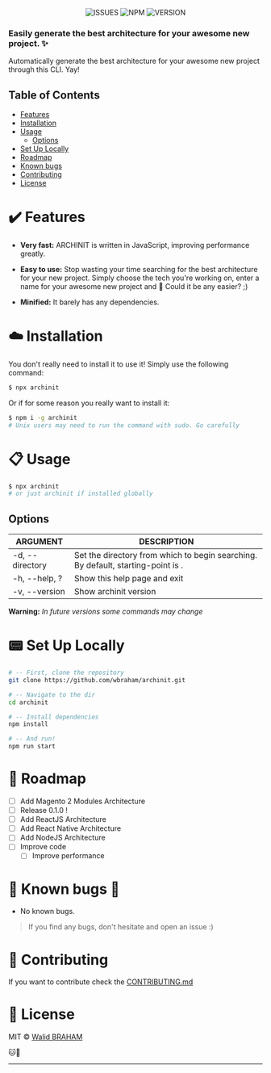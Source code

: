 <p align="center">
<img alt="ISSUES" src="https://img.shields.io/github/issues/wbraham/archinit">
<img alt="NPM" src="https://img.shields.io/github/license/wbraham/archinit">
<img alt="VERSION" src="https://img.shields.io/badge/npm-v6.9.0-blue">
</p>

### Easily generate the best architecture for your awesome new project. :sparkles:

Automatically generate the best architecture for your awesome new project through this CLI. Yay!

## Table of Contents

- [Features](#features)
- [Installation](#installation)
- [Usage](#usage)
  - [Options](#options)
- [Set Up Locally](#setup-locally)
- [Roadmap](#roadmap)
- [Known bugs](#known-bugs)
- [Contributing](#contributing)
- [License](#license)

<a name="features"></a>

# :heavy_check_mark: Features

- **Very fast:** ARCHINIT is written in JavaScript, improving performance greatly.

- **Easy to use:** Stop wasting your time searching for the best architecture for your new project. Simply choose the tech you're working on, enter a name for your awesome new project and :rocket: Could it be any easier? ;)

- **Minified:** It barely has any dependencies.

<a name="installation"></a>

# :cloud: Installation

You don't really need to install it to use it!
Simply use the following command:

```bash
$ npx archinit
```

Or if for some reason you really want to install it:

```bash
$ npm i -g archinit
# Unix users may need to run the command with sudo. Go carefully
```

<a name="usage"></a>

# :clipboard: Usage

```bash
$ npx archinit
# or just archinit if installed globally
```

<a name="options"></a>

## Options

| ARGUMENT               | DESCRIPTION                                                                               |
| ---------------------- | ----------------------------------------------------------------------------------------- |
| -d, --directory        | Set the directory from which to begin searching. By default, starting-point is .          |
| -h, --help, ?          | Show this help page and exit                                                              |
| -v, --version          | Show archinit version                                                                       |

**Warning:** _In future versions some commands may change_

<a name="setup-locally"></a>

# :pager: Set Up Locally

```bash
# -- First, clone the repository
git clone https://github.com/wbraham/archinit.git

# -- Navigate to the dir
cd archinit

# -- Install dependencies
npm install

# -- And run!
npm run start
```

<a name="roadmap"></a>

# :crystal_ball: Roadmap

- [ ] Add Magento 2 Modules Architecture
- [ ] Release 0.1.0 !
- [ ] Add ReactJS Architecture
- [ ] Add React Native Architecture
- [ ] Add NodeJS Architecture
- [ ] Improve code
  - [ ] Improve performance

<a name="known-bugs"></a>

# :bug: Known bugs :bug:

- No known bugs.

> If you find any bugs, don't hesitate and open an issue :)

<a name="contributing"></a>

# :revolving_hearts: Contributing

If you want to contribute check the [CONTRIBUTING.md](.github/CONTRIBUTING.md)

<a name="license"></a>

# :scroll: License

MIT © [Walid BRAHAM](http://walid.tech)

:cat::baby_chick:

---

